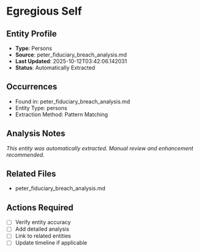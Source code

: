# Egregious Self

## Entity Profile
- **Type**: Persons
- **Source**: peter_fiduciary_breach_analysis.md
- **Last Updated**: 2025-10-12T03:42:06.142031
- **Status**: Automatically Extracted

## Occurrences
- Found in: peter_fiduciary_breach_analysis.md
- Entity Type: persons
- Extraction Method: Pattern Matching

## Analysis Notes
*This entity was automatically extracted. Manual review and enhancement recommended.*

## Related Files
- peter_fiduciary_breach_analysis.md

## Actions Required
- [ ] Verify entity accuracy
- [ ] Add detailed analysis
- [ ] Link to related entities
- [ ] Update timeline if applicable
